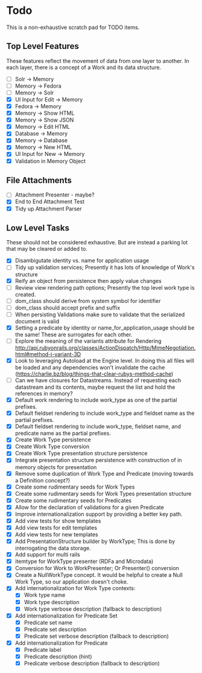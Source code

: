 # Todo

This is a non-exhaustive scratch pad for TODO items.

## Top Level Features

These features reflect the movement of data from one layer to another.
In each layer, there is a concept of a Work and its data structure.

- [ ] Solr -> Memory
- [ ] Memory -> Fedora
- [ ] Memory -> Solr
- [x] UI Input for Edit -> Memory
- [x] Fedora -> Memory
- [x] Memory -> Show HTML
- [x] Memory -> Show JSON
- [x] Memory -> Edit HTML
- [x] Database -> Memory
- [x] Memory -> Database
- [x] Memory -> New HTML
- [x] UI Input for New -> Memory
- [x] Validation in Memory Object

## File Attachments

- [ ] Attachment Presenter - maybe?
- [X] End to End Attachment Test
- [X] Tidy up Attachment Parser

## Low Level Tasks

These should not be considered exhaustive.
But are instead a parking lot that may be cleared or added to.

- [X] Disambigutate identity vs. name for application usage
- [ ] Tidy up validation services; Presently it has lots of knowledge of Work's structure
- [X] Reify an object from persistence then apply value changes
- [ ] Review view rendering path options; Presently the top level work type is created.
- [ ] dom_class should derive from system symbol for identifier
- [ ] dom_class should accept prefix and suffix
- [ ] When persisting Validations make sure to validate that the serialized document is valid
- [X] Setting a predicate by identity or name_for_application_usage should be the same! These are surrogates for each other.
- [ ] Explore the meaning of the variants attribute for Rendering http://api.rubyonrails.org/classes/ActionDispatch/Http/MimeNegotiation.html#method-i-variant-3D
- [X] Look to leveraging Autoload at the Engine level. In doing this all files will be loaded and any dependencies won't invalidate the cache (https://charlie.bz/blog/things-that-clear-rubys-method-cache)
- [ ] Can we have closures for Datastreams. Instead of requesting each datastream and its contents, maybe request the list and hold the references in memory?
- [X] Default work rendering to include work_type as one of the partial
      prefixes.
- [X] Default fieldset rendering to include work_type and fieldset name as the
      partial prefixes.
- [X] Default fieldset rendering to include work_type, fieldset name, and
      predicate name as the partial prefixes.
- [X] Create Work Type persistence
- [X] Create Work Type conversion
- [X] Create Work Type presentation structure persistence
- [X] Integrate presentation structure persistence with construction of in memory objects for presentation
- [X] Remove some duplication of Work Type and Predicate (moving towards a Definition concept?)
- [X] Create some rudimentary seeds for Work Types
- [X] Create some rudimentary seeds for Work Types presentation structure
- [X] Create some rudimentary seeds for Predicates
- [X] Allow for the declaration of validations for a given Predicate
- [X] Improve internationalization support by providing a better key path.
- [X] Add view tests for show templates
- [X] Add view tests for edit templates
- [X] Add view tests for new templates
- [X] Add PresentationStructure builder by WorkType; This is done by interrogating the
      data storage.
- [X] Add support for multi rails
- [X] itemtype for WorkType presenter (RDFa and Microdata)
- [X] Conversion for Work to WorkPresenter; Or Presenter() conversion
- [X] Create a NullWorkType concept.
      It would be helpful to create a Null Work Type, so our application doesn't choke.
- [X] Add internationalization for Work Type contexts:
  - [X] Work type name
  - [X] Work type description
  - [X] Work type verbose description (fallback to description)
- [X] Add internationalization for Predicate Set
  - [X] Predicate set name
  - [X] Predicate set description
  - [X] Predicate set verbose description (fallback to description)
- [X] Add internationalization for Predicate
  - [X] Predicate label
  - [X] Predicate description (hint)
  - [X] Predicate verbose description (fallback to description)